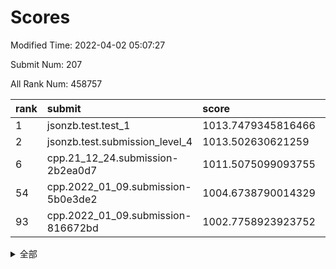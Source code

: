 # Scores

Modified Time: 2022-04-02 05:07:27

Submit Num: 207

All Rank Num: 458757

| rank |               submit               |       score        |       sigma        | pk_num |
| :--- | :--------------------------------- | :----------------- | :----------------- | :----- |
| 1    | jsonzb.test.test_1                 | 1013.7479345816466 | 0.8323846736881055 | 8859   |
| 2    | jsonzb.test.submission_level_4     | 1013.502630621259  | 0.8334272669464938 | 8872   |
| 6    | cpp.21_12_24.submission-2b2ea0d7   | 1011.5075099093755 | 0.7874139240226945 | 8867   |
| 54   | cpp.2022_01_09.submission-5b0e3de2 | 1004.6738790014329 | 0.7187989184122198 | 8868   |
| 93   | cpp.2022_01_09.submission-816672bd | 1002.7758923923752 | 0.7178220285508969 | 8863   |


<details>
<summary>全部</summary>

| rank |                 submit                 |       score        |       sigma        | pk_num |
| :--- | :------------------------------------- | :----------------- | :----------------- | :----- |
| 1    | jsonzb.test.test_1                     | 1013.7479345816466 | 0.8323846736881055 | 8859   |
| 2    | jsonzb.test.submission_level_4         | 1013.502630621259  | 0.8334272669464938 | 8872   |
| 3    | gobigger.level_3.submission_level_3_39 | 1011.8500318807983 | 0.7833633224937396 | 8864   |
| 4    | gobigger.level_3.submission_level_3_13 | 1011.6432902543783 | 0.7606525058990219 | 8859   |
| 5    | gobigger.level_3.submission_level_3_9  | 1011.5998168151426 | 0.7901138634801297 | 8861   |
| 6    | cpp.21_12_24.submission-2b2ea0d7       | 1011.5075099093755 | 0.7874139240226945 | 8867   |
| 7    | gobigger.level_3.submission_level_3_37 | 1011.3444013625374 | 0.780591223377334  | 8863   |
| 8    | gobigger.level_3.submission_level_3_16 | 1011.239162989759  | 0.7833214963226802 | 8865   |
| 9    | gobigger.level_3.submission_level_3_34 | 1011.1475578227789 | 0.7499298344207831 | 8864   |
| 10   | gobigger.level_3.submission_level_3_26 | 1011.0223327574566 | 0.7976416368804354 | 8869   |
| 11   | gobigger.level_3.submission_level_3_31 | 1010.8629118308196 | 0.7696130507657221 | 8870   |
| 12   | gobigger.level_3.submission_level_3_20 | 1010.8287107763729 | 0.7676176901583386 | 8864   |
| 13   | gobigger.level_3.submission_level_3_48 | 1010.7592214689082 | 0.765928862036127  | 8866   |
| 14   | gobigger.level_3.submission_level_3_19 | 1010.7340750684183 | 0.7611164338986427 | 8864   |
| 15   | gobigger.level_3.submission_level_3_45 | 1010.7213950375209 | 0.7435304909378494 | 8866   |
| 16   | gobigger.level_3.submission_level_3_36 | 1010.4264323890138 | 0.759083351595369  | 8861   |
| 17   | gobigger.level_3.submission_level_3_10 | 1010.3772907926697 | 0.7481163523098013 | 8867   |
| 18   | gobigger.level_3.submission_level_3_47 | 1010.3149280290003 | 0.7678236489226862 | 8872   |
| 19   | gobigger.level_3.submission_level_3_7  | 1010.2973127439922 | 0.7813953150225311 | 8866   |
| 20   | gobigger.level_3.submission_level_3_0  | 1010.2457187294021 | 0.7657008952376319 | 8866   |
| 21   | gobigger.level_3.submission_level_3_1  | 1010.2187780516189 | 0.7794092814604815 | 8863   |
| 22   | gobigger.level_3.submission_level_3_49 | 1010.1853643597469 | 0.8122794330047974 | 8862   |
| 23   | gobigger.level_3.submission_level_3_8  | 1010.1140483340603 | 0.763107352484542  | 8865   |
| 24   | gobigger.level_3.submission_level_3_23 | 1010.0843881381302 | 0.754781931906458  | 8861   |
| 25   | gobigger.level_3.submission_level_3_35 | 1010.0514087482594 | 0.7462722550172965 | 8860   |
| 26   | gobigger.level_3.submission_level_3_40 | 1010.0172143274611 | 0.764918778558527  | 8865   |
| 27   | gobigger.level_3.submission_level_3_2  | 1009.973123874965  | 0.7589846660400948 | 8869   |
| 28   | gobigger.level_3.submission_level_3_14 | 1009.9011573677415 | 0.7589582285217078 | 8869   |
| 29   | gobigger.level_3.submission_level_3_24 | 1009.847560074175  | 0.7542934949680151 | 8861   |
| 30   | gobigger.level_3.submission_level_3_18 | 1009.8305756011894 | 0.7451262778973461 | 8863   |
| 31   | gobigger.level_3.submission_level_3_44 | 1009.7921917952638 | 0.76144803629801   | 8859   |
| 32   | gobigger.level_3.submission_level_3_42 | 1009.7737242091815 | 0.7566170070293874 | 8863   |
| 33   | gobigger.level_3.submission_level_3_41 | 1009.7362201668695 | 0.7652017441481834 | 8867   |
| 34   | gobigger.level_3.submission_level_3_28 | 1009.6499481300493 | 0.7484668789615264 | 8864   |
| 35   | gobigger.level_3.submission_level_3_6  | 1009.6401592430539 | 0.7453803420992926 | 8865   |
| 36   | gobigger.level_3.submission_level_3_27 | 1009.639350567508  | 0.7573173855578811 | 8868   |
| 37   | gobigger.level_3.submission_level_3_3  | 1009.6213935679841 | 0.7384058258789794 | 8866   |
| 38   | gobigger.level_3.submission_level_3_15 | 1009.5975392276024 | 0.7517758585467155 | 8875   |
| 39   | gobigger.level_3.submission_level_3_46 | 1009.4983883305487 | 0.7462313322046281 | 8856   |
| 40   | gobigger.level_3.submission_level_3_25 | 1009.4960378516248 | 0.7331744845429197 | 8867   |
| 41   | gobigger.level_3.submission_level_3_38 | 1009.4560349938996 | 0.7604942032599579 | 8861   |
| 42   | gobigger.level_3.submission_level_3_33 | 1009.421513613376  | 0.7367778531053178 | 8863   |
| 43   | gobigger.level_3.submission_level_3_12 | 1009.3845386885652 | 0.762810651543118  | 8859   |
| 44   | gobigger.level_3.submission_level_3_32 | 1009.2288960893918 | 0.7431362061752073 | 8869   |
| 45   | gobigger.level_3.submission_level_3_5  | 1009.207306149814  | 0.7758321670079662 | 8860   |
| 46   | gobigger.level_3.submission_level_3_11 | 1009.1324288257497 | 0.755039820477057  | 8861   |
| 47   | gobigger.level_3.submission_level_3_43 | 1009.0315896627454 | 0.7388004392777734 | 8868   |
| 48   | gobigger.level_3.submission_level_3_4  | 1009.0092940358769 | 0.7335756901376924 | 8861   |
| 49   | gobigger.level_3.submission_level_3_17 | 1008.8633812599186 | 0.7295134462561238 | 8864   |
| 50   | gobigger.level_3.submission_level_3_29 | 1008.8513766471833 | 0.7345546227579803 | 8867   |
| 51   | gobigger.level_3.submission_level_3_21 | 1008.8181381187529 | 0.7526116927956076 | 8866   |
| 52   | gobigger.level_3.submission_level_3_22 | 1008.3332158606552 | 0.742758746604572  | 8866   |
| 53   | gobigger.level_3.submission_level_3_30 | 1008.1336383580357 | 0.7181422336180632 | 8868   |
| 54   | cpp.2022_01_09.submission-5b0e3de2     | 1004.6738790014329 | 0.7187989184122198 | 8868   |
| 55   | gobigger.level_1.submission_level_1_28 | 1004.6663521129738 | 0.7259039590523911 | 8867   |
| 56   | gobigger.level_1.submission_level_1_36 | 1004.6646033064837 | 0.729539051464575  | 8864   |
| 57   | gobigger.level_1.submission_level_1_37 | 1004.5383660853184 | 0.72087849933968   | 8865   |
| 58   | gobigger.level_1.submission_level_1_20 | 1004.5028583264317 | 0.7239220501538509 | 8869   |
| 59   | gobigger.level_1.submission_level_1_40 | 1004.4226536066321 | 0.7270020773973271 | 8861   |
| 60   | gobigger.level_1.submission_level_1_6  | 1004.2393760162123 | 0.7138758032313616 | 8868   |
| 61   | gobigger.level_1.submission_level_1_11 | 1004.2189066868715 | 0.7258606147402039 | 8863   |
| 62   | gobigger.level_1.submission_level_1_34 | 1004.1158860229641 | 0.7171781484671081 | 8862   |
| 63   | gobigger.level_1.submission_level_1_46 | 1004.0651021375041 | 0.7116424162032378 | 8862   |
| 64   | gobigger.level_1.submission_level_1_10 | 1004.0187933185244 | 0.7160208159156991 | 8869   |
| 65   | gobigger.level_1.submission_level_1_32 | 1003.9612854119209 | 0.7149007022673509 | 8862   |
| 66   | gobigger.level_1.submission_level_1_41 | 1003.9371374200196 | 0.7220559889280054 | 8868   |
| 67   | gobigger.level_1.submission_level_1_44 | 1003.9206868716512 | 0.720323533056817  | 8865   |
| 68   | gobigger.level_1.submission_level_1_23 | 1003.8731520793851 | 0.7134795067454248 | 8870   |
| 69   | gobigger.level_1.submission_level_1_0  | 1003.8690990210415 | 0.7336169372374528 | 8864   |
| 70   | gobigger.level_1.submission_level_1_30 | 1003.8080360286325 | 0.7180992628724481 | 8865   |
| 71   | gobigger.level_1.submission_level_1_5  | 1003.7479265615697 | 0.7191039506147976 | 8861   |
| 72   | gobigger.level_1.submission_level_1_9  | 1003.7223509734689 | 0.7303921505276628 | 8871   |
| 73   | gobigger.level_1.submission_level_1_47 | 1003.6821605231574 | 0.7219538139033993 | 8858   |
| 74   | gobigger.level_1.submission_level_1_35 | 1003.6588278801895 | 0.7162909718942446 | 8865   |
| 75   | gobigger.level_1.submission_level_1_18 | 1003.6468881059807 | 0.7246454139575773 | 8867   |
| 76   | gobigger.level_1.submission_level_1_7  | 1003.6186989250855 | 0.7279123988568895 | 8868   |
| 77   | gobigger.level_1.submission_level_1_49 | 1003.5748818560367 | 0.7214404269423121 | 8869   |
| 78   | gobigger.level_1.submission_level_1_38 | 1003.5581792490814 | 0.7207420440449032 | 8864   |
| 79   | gobigger.level_1.submission_level_1_1  | 1003.4980157543688 | 0.7170712936328342 | 8868   |
| 80   | gobigger.level_1.submission_level_1_17 | 1003.372106493112  | 0.7160596252989225 | 8866   |
| 81   | gobigger.level_1.submission_level_1_39 | 1003.2951114251267 | 0.7262271361744966 | 8861   |
| 82   | gobigger.level_1.submission_level_1_15 | 1003.2668080474172 | 0.7157222466143206 | 8863   |
| 83   | gobigger.level_1.submission_level_1_43 | 1003.2565078398977 | 0.7139423274166754 | 8865   |
| 84   | gobigger.level_1.submission_level_1_29 | 1003.1851367788981 | 0.7221153976200299 | 8867   |
| 85   | gobigger.level_1.submission_level_1_2  | 1003.1763567212179 | 0.7043279659810189 | 8865   |
| 86   | gobigger.level_1.submission_level_1_45 | 1003.1460571192775 | 0.7183312113951462 | 8866   |
| 87   | gobigger.level_1.submission_level_1_13 | 1003.1037360612213 | 0.7105791582329373 | 8867   |
| 88   | gobigger.level_1.submission_level_1_31 | 1003.0986694756846 | 0.7155314863412485 | 8866   |
| 89   | gobigger.level_1.submission_level_1_16 | 1003.063519192073  | 0.7080807305057675 | 8863   |
| 90   | gobigger.level_1.submission_level_1_12 | 1003.0320609875392 | 0.7187880413334837 | 8868   |
| 91   | gobigger.level_1.submission_level_1_14 | 1002.8578558719181 | 0.7157431112497518 | 8870   |
| 92   | gobigger.level_1.submission_level_1_26 | 1002.8247659658518 | 0.7275013670459588 | 8866   |
| 93   | cpp.2022_01_09.submission-816672bd     | 1002.7758923923752 | 0.7178220285508969 | 8863   |
| 94   | gobigger.level_1.submission_level_1_22 | 1002.752423565795  | 0.7086013675333003 | 8858   |
| 95   | gobigger.level_1.submission_level_1_19 | 1002.6784220147881 | 0.7157067452181186 | 8863   |
| 96   | gobigger.level_1.submission_level_1_33 | 1002.639770460658  | 0.7055542990420594 | 8863   |
| 97   | gobigger.level_1.submission_level_1_48 | 1002.5767865745921 | 0.716826931835625  | 8864   |
| 98   | gobigger.level_1.submission_level_1_4  | 1002.5492974641587 | 0.7100476111185979 | 8866   |
| 99   | gobigger.level_1.submission_level_1_42 | 1002.5391322471635 | 0.7062476392014105 | 8865   |
| 100  | gobigger.level_1.submission_level_1_24 | 1002.5348005597526 | 0.7179093245398892 | 8864   |
| 101  | gobigger.level_1.submission_level_1_3  | 1002.4851146543061 | 0.7168078097000464 | 8863   |
| 102  | gobigger.level_1.submission_level_1_27 | 1002.3373109802608 | 0.7162955433595761 | 8869   |
| 103  | gobigger.level_1.submission_level_1_25 | 1002.2279163742282 | 0.7129463203603174 | 8866   |
| 104  | gobigger.level_1.submission_level_1_21 | 1001.9405249344254 | 0.7184159596581048 | 8863   |
| 105  | gobigger.level_1.submission_level_1_8  | 1001.8162691526701 | 0.7003427504319503 | 8866   |
| 106  | gobigger.random.submission_random_32   | 997.7892804623671  | 0.7045170642643052 | 8866   |
| 107  | gobigger.random.submission_random_35   | 997.2225399381587  | 0.7065970181413546 | 8867   |
| 108  | gobigger.random.submission_random_38   | 997.1993694697085  | 0.7077877654540938 | 8868   |
| 109  | gobigger.random.submission_random_29   | 996.977765197007   | 0.7118600641971148 | 8866   |
| 110  | gobigger.random.submission_random_31   | 996.8377252736321  | 0.700872182076356  | 8867   |
| 111  | gobigger.random.submission_random_6    | 996.8303945454784  | 0.7112957326674572 | 8864   |
| 112  | gobigger.random.submission_random_26   | 996.8040395860316  | 0.7103995726368745 | 8861   |
| 113  | gobigger.random.submission_random_11   | 996.771070562811   | 0.7031869284735721 | 8866   |
| 114  | gobigger.random.submission_random_44   | 996.6431294131467  | 0.7001069110579679 | 8865   |
| 115  | gobigger.random.submission_random_8    | 996.6103015960048  | 0.707305795116992  | 8864   |
| 116  | gobigger.random.submission_random_9    | 996.5630777071696  | 0.7073929889319386 | 8865   |
| 117  | gobigger.random.submission_random_22   | 996.5481262068228  | 0.7078610982927319 | 8861   |
| 118  | gobigger.random.submission_random_16   | 996.5477260619539  | 0.7126923658096056 | 8865   |
| 119  | gobigger.random.submission_random_4    | 996.5026080628253  | 0.7168495505700843 | 8860   |
| 120  | gobigger.random.submission_random_48   | 996.47560896974    | 0.7001863602290013 | 8860   |
| 121  | gobigger.random.submission_random_28   | 996.354241385854   | 0.7032592308940563 | 8864   |
| 122  | gobigger.random.submission_random_23   | 996.2502740458068  | 0.718617056209945  | 8863   |
| 123  | gobigger.random.submission_random_18   | 996.2485503425786  | 0.7071030074616836 | 8868   |
| 124  | gobigger.random.submission_random_7    | 996.2394894086475  | 0.708524978969842  | 8868   |
| 125  | gobigger.random.submission_random_30   | 996.2322288673     | 0.7076301784452377 | 8869   |
| 126  | gobigger.random.submission_random_10   | 996.1822150102403  | 0.7156838512718187 | 8864   |
| 127  | gobigger.random.submission_random_27   | 996.1254397557661  | 0.7027615534822006 | 8860   |
| 128  | gobigger.random.submission_random_21   | 996.0997729961555  | 0.7342949125194222 | 8870   |
| 129  | gobigger.random.submission_random_2    | 996.0846118658884  | 0.7052557930189218 | 8863   |
| 130  | gobigger.random.submission_random_34   | 996.073323432474   | 0.715630607610481  | 8863   |
| 131  | gobigger.random.submission_random_46   | 996.019212704431   | 0.7101923837143745 | 8870   |
| 132  | gobigger.random.submission_random_45   | 996.0067633611272  | 0.7181235924426062 | 8866   |
| 133  | gobigger.random.submission_random_36   | 995.904039860104   | 0.7084824539196762 | 8864   |
| 134  | gobigger.random.submission_random_47   | 995.8572161892456  | 0.6987970165789389 | 8868   |
| 135  | gobigger.random.submission_random_0    | 995.7896208197037  | 0.7078820144909804 | 8870   |
| 136  | gobigger.random.submission_random_25   | 995.7863849379748  | 0.7144492197705383 | 8865   |
| 137  | gobigger.random.submission_random_39   | 995.6600042411347  | 0.708246430470288  | 8858   |
| 138  | gobigger.random.submission_random_42   | 995.6281115049969  | 0.7097684345824148 | 8866   |
| 139  | gobigger.random.submission_random_15   | 995.6211901482856  | 0.715269784679364  | 8865   |
| 140  | gobigger.random.submission_random_24   | 995.6066931606487  | 0.7082311528719165 | 8868   |
| 141  | gobigger.random.submission_random_40   | 995.5406818029431  | 0.7108760368349264 | 8869   |
| 142  | gobigger.random.submission_random_1    | 995.4513636244452  | 0.7236152802475092 | 8868   |
| 143  | gobigger.random.submission_random_17   | 995.3158724993172  | 0.7163467729658145 | 8864   |
| 144  | gobigger.random.submission_random_49   | 995.2930547092683  | 0.7309058509156536 | 8867   |
| 145  | gobigger.random.submission_random_33   | 995.2679500117488  | 0.7066860120949868 | 8865   |
| 146  | gobigger.random.submission_random_12   | 995.1885816551996  | 0.7211189108181069 | 8862   |
| 147  | gobigger.random.submission_random_20   | 995.1510777773237  | 0.7131259235429643 | 8867   |
| 148  | gobigger.random.submission_random_5    | 995.1338132663344  | 0.7148520120845201 | 8862   |
| 149  | gobigger.random.submission_random_43   | 994.9329204877581  | 0.7009702368707785 | 8861   |
| 150  | gobigger.random.submission_random_3    | 994.8786639914346  | 0.7232936921221377 | 8869   |
| 151  | gobigger.random.submission_random_19   | 994.8753561501373  | 0.7184603810763425 | 8871   |
| 152  | gobigger.random.submission_random_41   | 994.8686868335147  | 0.7147763880971857 | 8863   |
| 153  | gobigger.random.submission_random_13   | 994.5569854363325  | 0.7268394356644053 | 8869   |
| 154  | gobigger.random.submission_random_37   | 994.4920117616117  | 0.7016229965368397 | 8866   |
| 155  | gobigger.random.submission_random_14   | 994.3917485688808  | 0.7068518207906975 | 8869   |
| 156  | gobigger.level_2.submission_level_2_6  | 994.0264179319266  | 0.7415904486709375 | 8867   |
| 157  | gobigger.level_2.submission_level_2_31 | 993.8253376399813  | 0.7235110786616386 | 8864   |
| 158  | gobigger.level_2.submission_level_2_28 | 993.7007755275399  | 0.7321141840591686 | 8866   |
| 159  | gobigger.level_2.submission_level_2_43 | 993.573040573649   | 0.7328845266254248 | 8860   |
| 160  | gobigger.level_2.submission_level_2_27 | 993.5434664436522  | 0.7409419960894131 | 8864   |
| 161  | gobigger.level_2.submission_level_2_32 | 993.4666132062637  | 0.7353962713660768 | 8869   |
| 162  | gobigger.level_2.submission_level_2_35 | 993.2377638112292  | 0.7348624788489044 | 8866   |
| 163  | gobigger.level_2.submission_level_2_47 | 993.2128206569352  | 0.7309410242202105 | 8860   |
| 164  | gobigger.level_2.submission_level_2_38 | 993.1993636337398  | 0.72050112561507   | 8863   |
| 165  | gobigger.level_2.submission_level_2_34 | 993.1430285050291  | 0.7366459055164282 | 8862   |
| 166  | gobigger.level_2.submission_level_2_40 | 993.1139978412572  | 0.740907854892893  | 8866   |
| 167  | gobigger.level_2.submission_level_2_11 | 993.0368400168102  | 0.7448236551801696 | 8870   |
| 168  | gobigger.level_2.submission_level_2_13 | 993.0004755299534  | 0.7359891067644045 | 8857   |
| 169  | gobigger.level_2.submission_level_2_15 | 992.7964361200817  | 0.7355493331350185 | 8865   |
| 170  | gobigger.level_2.submission_level_2_4  | 992.7263231144377  | 0.7547891725549322 | 8869   |
| 171  | gobigger.level_2.submission_level_2_7  | 992.6855948499658  | 0.7356975021393367 | 8866   |
| 172  | gobigger.level_2.submission_level_2_44 | 992.6237122517987  | 0.7409930900575376 | 8863   |
| 173  | gobigger.level_2.submission_level_2_5  | 992.5353334880824  | 0.7287754178383664 | 8864   |
| 174  | gobigger.level_2.submission_level_2_0  | 992.497214985815   | 0.7447657360384389 | 8868   |
| 175  | gobigger.level_2.submission_level_2_1  | 992.4551875992613  | 0.7325326438777492 | 8864   |
| 176  | gobigger.level_2.submission_level_2_37 | 992.2465486905761  | 0.7366354925969761 | 8861   |
| 177  | gobigger.level_2.submission_level_2_14 | 992.1719533557325  | 0.7501111823710142 | 8861   |
| 178  | gobigger.level_2.submission_level_2_23 | 992.1620607147847  | 0.7441032180433148 | 8867   |
| 179  | gobigger.level_2.submission_level_2_41 | 992.1429928988723  | 0.7239186238874038 | 8864   |
| 180  | gobigger.level_2.submission_level_2_19 | 992.1121594863524  | 0.761260974443771  | 8870   |
| 181  | gobigger.level_2.submission_level_2_36 | 992.0525844976265  | 0.7514608260612504 | 8863   |
| 182  | gobigger.level_2.submission_level_2_21 | 991.9729173817087  | 0.7321365920693428 | 8863   |
| 183  | gobigger.level_2.submission_level_2_45 | 991.9421523462204  | 0.7464998383670863 | 8869   |
| 184  | gobigger.level_2.submission_level_2_46 | 991.9269543113188  | 0.7521982118662431 | 8864   |
| 185  | gobigger.level_2.submission_level_2_12 | 991.8928116465565  | 0.7595145646607275 | 8865   |
| 186  | gobigger.level_2.submission_level_2_8  | 991.8852306306077  | 0.7282106581904176 | 8865   |
| 187  | gobigger.level_2.submission_level_2_39 | 991.8160791326168  | 0.7456978504520978 | 8859   |
| 188  | gobigger.level_2.submission_level_2_33 | 991.7392992177837  | 0.7534475364262176 | 8864   |
| 189  | gobigger.level_2.submission_level_2_10 | 991.7058499475062  | 0.7524575017868174 | 8866   |
| 190  | gobigger.level_2.submission_level_2_2  | 991.674229103751   | 0.7554612310837945 | 8858   |
| 191  | gobigger.level_2.submission_level_2_16 | 991.5777854748887  | 0.7633800288584224 | 8864   |
| 192  | gobigger.level_2.submission_level_2_30 | 991.5777346907859  | 0.7432523632330377 | 8863   |
| 193  | gobigger.level_2.submission_level_2_20 | 991.5477499236604  | 0.7410009239712831 | 8860   |
| 194  | gobigger.level_2.submission_level_2_24 | 991.5011819653906  | 0.7494482053990229 | 8869   |
| 195  | gobigger.level_2.submission_level_2_29 | 991.3389389830077  | 0.7366871528203879 | 8859   |
| 196  | gobigger.level_2.submission_level_2_22 | 991.3126401098891  | 0.740546656956957  | 8867   |
| 197  | gobigger.level_2.submission_level_2_25 | 991.2458900501478  | 0.7331070436219207 | 8866   |
| 198  | gobigger.level_2.submission_level_2_18 | 991.2139822009481  | 0.745049704478966  | 8868   |
| 199  | gobigger.level_2.submission_level_2_49 | 991.1829868278105  | 0.7510957995752472 | 8861   |
| 200  | gobigger.level_2.submission_level_2_42 | 991.0935899994703  | 0.7522515735827843 | 8864   |
| 201  | gobigger.level_2.submission_level_2_3  | 991.0219625304331  | 0.7508116731287376 | 8866   |
| 202  | gobigger.level_2.submission_level_2_17 | 991.0050761338597  | 0.7667324443839256 | 8864   |
| 203  | gobigger.level_2.submission_level_2_48 | 990.9858767861961  | 0.7546265343706031 | 8867   |
| 204  | gobigger.level_2.submission_level_2_26 | 990.5116019709541  | 0.7752259922098621 | 8862   |
| 205  | gobigger.level_2.submission_level_2_9  | 990.3957019012973  | 0.7705040005805847 | 8864   |
| 206  | gobigger.none.submission_none_0        | 977.7620775619121  | 1.4058822563932318 | 8865   |
| 207  | gobigger.none.submission_none_1        | 974.3370660197785  | 1.7561755920385511 | 8866   |

</details>